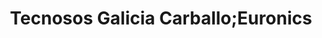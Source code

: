 ---
title: "Tecnosos Galicia Carballo;Euronics"
url: /carballo/tecnosos-galicia-carballo-euronics/
shop: Elektronik
---